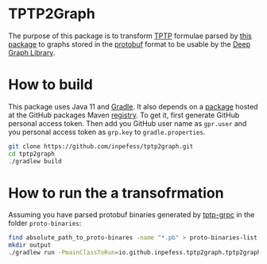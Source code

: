 # TPTP2Graph

The purpose of this package is to transform [TPTP](https://tptp.org) formulae parsed by [this package](https://github.com/inpefess/tptp-grpc) to graphs stored in the [protobuf](https://protobuf.dev) format to be usable by the [Deep Graph Library](https://www.dgl.ai/).

# How to build

This package uses Java 11 and [Gradle](https://gradle.org/). It also depends on a [package](https://github.com/inpefess/tptp-grpc/packages/1854169) hosted at the GitHub packages Maven [registry](https://docs.github.com/en/packages/working-with-a-github-packages-registry/working-with-the-gradle-registry). To get it, first generate GitHub personal access token. Then add you GitHub user name as ``gpr.user`` and you personal access token as ``grp.key`` to ``gradle.properties``.

```sh
git clone https://github.com/inpefess/tptp2graph.git
cd tptp2graph
./gradlew build
```

# How to run the a transofrmation

Assuming you have parsed protobuf binaries generated by [tptp-grpc](https://github.com/inpefess/tptp-grpc) in the folder ``proto-binaries``:

```sh
find absolute_path_to_proto-binares -name "*.pb" > proto-binaries-list.txt
mkdir output
./gradlew run -PmainClassToRun=io.github.inpefess.tptp2graph.tptp2graph.TptpProto2Graph --args="absolute_path_to_proto-binaries-list.txt absolute_path_to_output_folder"
```
